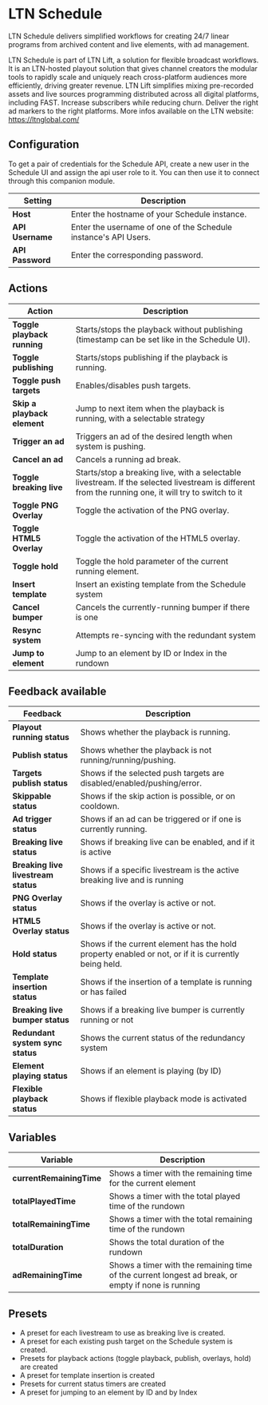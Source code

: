 # LTN Schedule

LTN Schedule delivers simplified workflows for creating 24/7 linear programs from archived content
and live elements, with ad management.

LTN Schedule is part of LTN Lift, a solution for flexible broadcast workflows.
It is an LTN-hosted playout solution that gives channel creators the modular tools to rapidly scale
and uniquely reach cross-platform audiences more efficiently, driving greater revenue.
LTN Lift simplifies mixing pre-recorded assets and live sources programming distributed across all
digital platforms, including FAST. Increase subscribers while reducing churn.
Deliver the right ad markers to the right platforms.
More infos available on the LTN website: https://ltnglobal.com/

## Configuration

To get a pair of credentials for the Schedule API, create a new user in the Schedule UI and assign
the api user role to it. You can then use it to connect through this companion module.

| Setting          | Description                                                     |
|------------------|-----------------------------------------------------------------|
| **Host**         | Enter the hostname of your Schedule instance.                   |
| **API Username** | Enter the username of one of the Schedule instance's API Users. |
| **API Password** | Enter the corresponding password.                               |

## Actions

| Action                      | Description                                                                                                                                          |
|-----------------------------|------------------------------------------------------------------------------------------------------------------------------------------------------|
| **Toggle playback running** | Starts/stops the playback without publishing (timestamp can be set like in the Schedule UI).                                                         |
| **Toggle publishing**       | Starts/stops publishing if the playback is running.                                                                                                  |
| **Toggle push targets**     | Enables/disables push targets.                                                                                                                       |
| **Skip a playback element** | Jump to next item when the playback is running, with a selectable strategy                                                                           |
| **Trigger an ad**           | Triggers an ad of the desired length when system is pushing.                                                                                         |
| **Cancel an ad**            | Cancels a running ad break.                                                                                                                          |
| **Toggle breaking live**    | Starts/stop a breaking live, with a selectable livestream. If the selected livestream is different from the running one, it will try to switch to it |
| **Toggle PNG Overlay**      | Toggle the activation of the PNG overlay.                                                                                                            |
| **Toggle HTML5 Overlay**    | Toggle the activation of the HTML5 overlay.                                                                                                          |
| **Toggle hold**             | Toggle the hold parameter of the current running element.                                                                                            |
| **Insert template**         | Insert an existing template from the Schedule system                                                                                                 |
| **Cancel bumper**           | Cancels the currently-running bumper if there is one                                                                                                 |
| **Resync system**           | Attempts re-syncing with the redundant system                                                                                                        |
| **Jump to element**         | Jump to an element by ID or Index in the rundown                                                                                                     |

## Feedback available

| Feedback                            | Description                                                                                          |
|-------------------------------------|------------------------------------------------------------------------------------------------------|
| **Playout running status**          | Shows whether the playback is running.                                                               |
| **Publish status**                  | Shows whether the playback is not running/running/pushing.                                           |
| **Targets publish status**          | Shows if the selected push targets are disabled/enabled/pushing/error.                               |
| **Skippable status**                | Shows if the skip action is possible, or on cooldown.                                                |
| **Ad trigger status**               | Shows if an ad can be triggered or if one is currently running.                                      |
| **Breaking live status**            | Shows if breaking live can be enabled, and if it is active                                           |
| **Breaking live livestream status** | Shows if a specific livestream is the active breaking live and is running                            |
| **PNG Overlay status**              | Shows if the overlay is active or not.                                                               |
| **HTML5 Overlay status**            | Shows if the overlay is active or not.                                                               |
| **Hold status**                     | Shows if the current element has the hold property enabled or not, or if it is currently being held. |
| **Template insertion status**       | Shows if the insertion of a template is running or has failed                                        |
| **Breaking live bumper status**     | Shows if a breaking live bumper is currently running or not                                          |
| **Redundant system sync status**    | Shows the current status of the redundancy system                                                    |
| **Element playing status**          | Shows if an element is playing (by ID)                                                               |
| **Flexible playback status**        | Shows if flexible playback mode is activated                                                         |

## Variables

| Variable                 | Description                                                                                        |
|--------------------------|----------------------------------------------------------------------------------------------------|
| **currentRemainingTime** | Shows a timer with the remaining time for the current element                                      |
| **totalPlayedTime**      | Shows a timer with the total played time of the rundown                                            |
| **totalRemainingTime**   | Shows a timer with the total remaining time of the rundown                                         |
| **totalDuration**        | Shows the total duration of the rundown                                                            |
| **adRemainingTime**      | Shows a timer with the remaining time of the current longest ad break, or empty if none is running |

## Presets

- A preset for each livestream to use as breaking live is created.
- A preset for each existing push target on the Schedule system is created.
- Presets for playback actions (toggle playback, publish, overlays, hold) are created
- A preset for template insertion is created
- Presets for current status timers are created
- A preset for jumping to an element by ID and by Index
